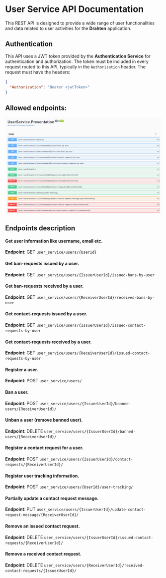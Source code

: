 # User Service API Documentation

This REST API is designed to provide a wide range of user functionalities and data related to user activities for the **Drahten** application.

## Authentication

This API uses a JWT token provided by the **Authentication Service** for authentication and authorization. The token must be included in every request routed to this API, typically in the ``` Authorization ``` header.
The request must have the headers:

```json
{
  "Authorization": "Bearer <jwtToken>"
}
```

## Allowed endpoints:

<p align="center">
  <img src="https://raw.githubusercontent.com/JivkoSp/Drahten/master/Assets/user_service_api.PNG" alt="Allowed Endpoints" width="800">
</p>

## Endpoints description

#### Get user information like username, email etc.
**Endpoint**: GET ``` user_service/users/{UserId} ```

#### Get ban-requests issued by a user.
**Endpoint**: GET ``` user_service/users/{IssuerUserId}/issued-bans-by-user ```

#### Get ban-requests received by a user.
**Endpoint**: GET ``` user_service/users/{ReceiverUserId}/received-bans-by-user ```

#### Get contact-requests issued by a user.
**Endpoint**: GET ``` user_service/users/{IssuerUserId}/issued-contact-requests-by-user ```

#### Get contact-requests received by a user.
**Endpoint**: GET ``` user_service/users/{ReceiverUserId}/issued-contact-requests-by-user ```

#### Register a user.
**Endpoint**: POST ``` user_service/users/ ```

#### Ban a user.
**Endpoint**: POST ``` user_service/users/{IssuerUserId}/banned-users/{ReceiverUserId}/ ```

#### Unban a user (remove banned user).
**Endpoint**: DELETE ``` user_service/users/{IssuerUserId}/banned-users/{ReceiverUserId}/ ```

#### Register a contact request for a user.
**Endpoint**: POST ``` user_service/users/{IssuerUserId}/contact-requests/{ReceiverUserId}/ ```

#### Register user tracking information.
**Endpoint**: POST ``` user_service/users/{UserId}/user-tracking/ ```

#### Partially update a contact request message.
**Endpoint**: PUT ``` user_service/users/{IssuerUserId}/update-contact-request-message/{ReceiverUserId}/ ```

#### Remove an issued contact request.
**Endpoint**: DELETE ``` user_service/users/{IssuerUserId}/issued-contact-requests/{ReceiverUserId}/ ```

#### Remove a received contact request.
**Endpoint**: DELETE ``` user_service/users/{ReceiverUserId}/received-contact-requests/{IssuerUserId}/ ```
